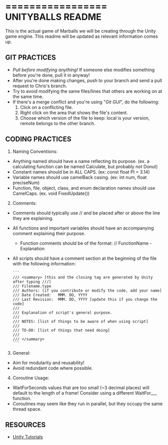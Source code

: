 =================
UNITYBALLS README
=================
This is the actual game of Marballs we will be creating through the Unity game engine.
This readme will be updated as relevant information comes up.

GIT PRACTICES
-------------
- *Pull before modifying anything!* If someone else modifies something before you're done, pull it in anyway!
- After you're done making changes, push to your branch and send a pull request to Chris's branch.
- Try to avoid modifying the same files/lines that others are working on at the same time.
- If there's a merge conflict and you're using "*Git GUI*", do the following:
  1. Click on a conflicting file.
  2. Right click on the area that shows the file's content.
  3. Choose which version of the file to keep: local is your version, remote belongs to the other branch.
		
CODING PRACTICES
----------------
1. Naming Conventions:
  - Anything named should have a name reflecting its purpose. (ex. a calculating function can be named Calculate, but probably not Donut)
  - Constant names should be in ALL CAPS. (ex: const float PI = 3.14)
  - Variable names should use camelBack casing. (ex: int num, float preciseNum)
  - Function, file, object, class, and enum declaration names should use CamelCaps. (ex. void FixedUpdate())
		
2. Comments:
  - Comments should typically use // and be placed after or above the line they are explaining.
  - All functions and important variables should have an accompanying comment explaining their purpose.
    * Function comments should be of the format: // FunctionName - Explanation
  - All scripts should have a comment section at the beginning of the file with the following information:
  
		```
		/// <summary> [this and the closing tag are generated by Unity after typing ///]
		/// Filename.type
		/// Authors: [if you contribute or modify the code, add your name]
		/// Date Created:	MMM. DD, YYYY
		/// Last Revision: 	MMM. DD, YYYY [update this if you change the code]
		///
		/// Explanation of script's general purpose.
		///
		/// NOTES: [list of things to be aware of when using script]
		///
		/// TO-DO: [list of things that need doing]
		///
		/// </summary>
		```
		
3. General:
  - Aim for modularity and reusability!
  - Avoid redundant code where possible.
	
4. Coroutine Usage:
  - WaitForSeconds values that are too small (~3 decimal places) will default to the length of a frame! Consider using a different WaitFor___ function.
  - Coroutines may seem like they run in parallel, but they occupy the same thread space.
		
RESOURCES
---------
- [Unity Tutorials](https://unity3d.com/learn/tutorials/modules)
